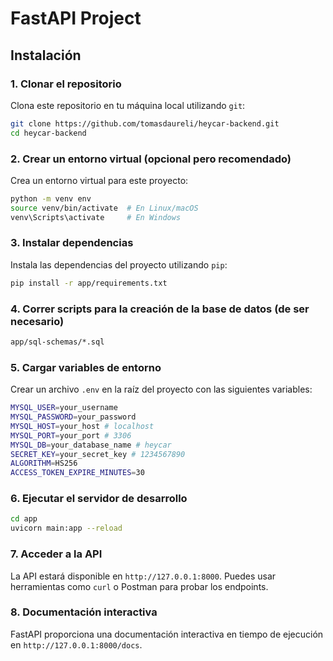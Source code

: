 # FastAPI Project

## Instalación

### 1. Clonar el repositorio

Clona este repositorio en tu máquina local utilizando `git`:

```bash
git clone https://github.com/tomasdaureli/heycar-backend.git
cd heycar-backend
```

### 2. Crear un entorno virtual (opcional pero recomendado)

Crea un entorno virtual para este proyecto:

```bash
python -m venv env
source venv/bin/activate  # En Linux/macOS
venv\Scripts\activate     # En Windows
```

### 3. Instalar dependencias

Instala las dependencias del proyecto utilizando `pip`:

```bash
pip install -r app/requirements.txt
```

### 4. Correr scripts para la creación de la base de datos (de ser necesario)

```bash
app/sql-schemas/*.sql
```

### 5. Cargar variables de entorno

Crear un archivo `.env` en la raíz del proyecto con las siguientes variables:

```bash
MYSQL_USER=your_username
MYSQL_PASSWORD=your_password
MYSQL_HOST=your_host # localhost
MYSQL_PORT=your_port # 3306
MYSQL_DB=your_database_name # heycar
SECRET_KEY=your_secret_key # 1234567890
ALGORITHM=HS256
ACCESS_TOKEN_EXPIRE_MINUTES=30
```

### 6. Ejecutar el servidor de desarrollo

```bash
cd app
uvicorn main:app --reload
```

### 7. Acceder a la API

La API estará disponible en `http://127.0.0.1:8000`. Puedes usar herramientas como `curl` o Postman para probar los endpoints.

### 8. Documentación interactiva

FastAPI proporciona una documentación interactiva en tiempo de ejecución en `http://127.0.0.1:8000/docs`.





